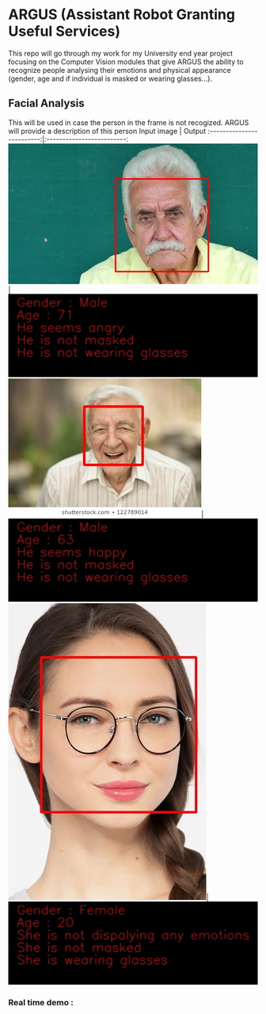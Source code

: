 # ARGUS (Assistant Robot Granting Useful Services)
This repo will go through my work for my University end year project focusing on the Computer Vision modules that give ARGUS the ability to recognize people analysing their emotions and physical appearance (gender, age and if individual is masked or wearing glasses...).  
  
## Facial Analysis 
This will be used in case the person in the frame is not recogized. ARGUS will provide a description of this person
Input image            |  Output
:-------------------------:|:-------------------------:
![](pic27_copy.jpg)  |  ![](canvas_pic27.jpg)
![](pic30_copy.jpg)|![](canvas_pic30.jpg)
![](pic50.jpg)|![](canvas_pic50.jpg)  
### Real time demo :
